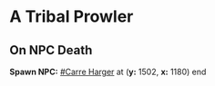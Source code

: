 # A Tribal Prowler


## On NPC Death

**Spawn NPC:**  [\#Carre Harger](/npc/174033) at (**y:** 1502, **x:** 1180)
end